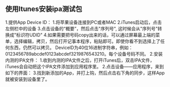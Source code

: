 ## 使用Itunes安装ipa测试包
1.提供App Device ID：
     1.将苹果设备连接到PC或者MAC
     2.iTunes启动后，点击左侧栏中的设备
     3.点击设备的“概要”，然后点击"序列号", 这时候会从"序列号"转换成"标识符UDID"
     4.如果需要把号码copy出来的话，可以通过屏幕最上端的菜单，选择编辑，拷贝，然后打开记事本程序，粘贴即可。即使你看不到选择上了任何东西，仍然可以拷贝。
     DeviceID为40位16进制字符串，例如：0123456789abcdef0123abcdef3219876543210。每个设备号码不同。
2.安装内测的IPA文件：
     1.收到内测的IPA文件之后，打开iTunes后，双击IPA文件，iTunes会自动把这个IPA文件添加到应用程序里。
     2.点击设备——应用程序，来到如下的界面：
     3.找到新添加的App，并打上钩，然后点击右下角的同步，这样App就被安装到设备里了。
